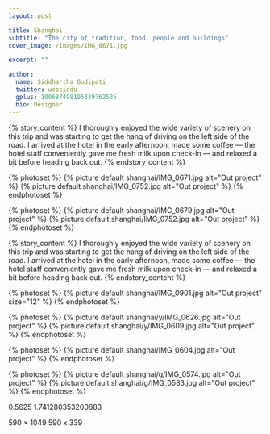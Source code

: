 ```yaml
---
layout: post

title: Shanghai
subtitle: "The city of tradition, food, people and buildings"
cover_image: /images/IMG_0671.jpg

excerpt: ""

author:
  name: Siddhartha Gudipati
  twitter: websiddu
  gplus: 100687498195339762535
  bio: Designer
---
```


{% story_content %}
I thoroughly enjoyed the wide variety of scenery on this trip and was starting to get the hang of driving on the left side of the road. I arrived at the hotel in the early afternoon, made some coffee — the hotel staff conveniently gave me fresh milk upon check-in — and relaxed a bit before heading back out.
{% endstory_content %}

{% photoset %}
  {% picture default shanghai/IMG_0671.jpg alt="Out project" %}
  {% picture default shanghai/IMG_0752.jpg alt="Out project" %}
{% endphotoset %}


{% photoset %}
  {% picture default shanghai/IMG_0679.jpg alt="Out project" %}
  {% picture default shanghai/IMG_0752.jpg alt="Out project" %}
{% endphotoset %}

{% story_content %}
I thoroughly enjoyed the wide variety of scenery on this trip and was starting to get the hang of driving on the left side of the road. I arrived at the hotel in the early afternoon, made some coffee — the hotel staff conveniently gave me fresh milk upon check-in — and relaxed a bit before heading back out.
{% endstory_content %}

{% photoset %}
  {% picture default shanghai/IMG_0901.jpg alt="Out project" size="12" %}
{% endphotoset %}

{% photoset %}
  {% picture default shanghai/y/IMG_0626.jpg alt="Out project" %}
  {% picture default shanghai/y/IMG_0609.jpg alt="Out project" %}
{% endphotoset %}

{% photoset %}
  {% picture default shanghai/IMG_0604.jpg alt="Out project" %}
{% endphotoset %}

{% photoset %}
  {% picture default shanghai/g/IMG_0574.jpg alt="Out project" %}
  {% picture default shanghai/g/IMG_0583.jpg alt="Out project" %}
{% endphotoset %}


0.5625
1.741280353200883

590 × 1049
590 x 339
